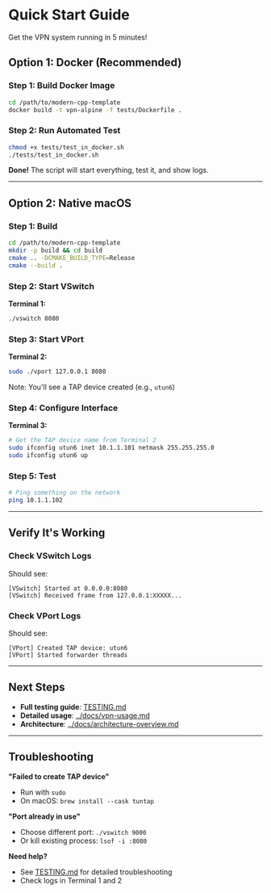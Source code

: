# Quick Start Guide

Get the VPN system running in 5 minutes!

## Option 1: Docker (Recommended)

### Step 1: Build Docker Image

```bash
cd /path/to/modern-cpp-template
docker build -t vpn-alpine -f tests/Dockerfile .
```

### Step 2: Run Automated Test

```bash
chmod +x tests/test_in_docker.sh
./tests/test_in_docker.sh
```

**Done!** The script will start everything, test it, and show logs.

---

## Option 2: Native macOS

### Step 1: Build

```bash
cd /path/to/modern-cpp-template
mkdir -p build && cd build
cmake .. -DCMAKE_BUILD_TYPE=Release
cmake --build .
```

### Step 2: Start VSwitch

**Terminal 1:**
```bash
./vswitch 8080
```

### Step 3: Start VPort

**Terminal 2:**
```bash
sudo ./vport 127.0.0.1 8080
```

Note: You'll see a TAP device created (e.g., `utun6`)

### Step 4: Configure Interface

**Terminal 3:**
```bash
# Get the TAP device name from Terminal 2
sudo ifconfig utun6 inet 10.1.1.101 netmask 255.255.255.0
sudo ifconfig utun6 up
```

### Step 5: Test

```bash
# Ping something on the network
ping 10.1.1.102
```

---

## Verify It's Working

### Check VSwitch Logs

Should see:
```
[VSwitch] Started at 0.0.0.0:8080
[VSwitch] Received frame from 127.0.0.1:XXXXX...
```

### Check VPort Logs

Should see:
```
[VPort] Created TAP device: utun6
[VPort] Started forwarder threads
```

---

## Next Steps

- **Full testing guide**: [TESTING.md](TESTING.md)
- **Detailed usage**: [../docs/vpn-usage.md](../docs/vpn-usage.md)
- **Architecture**: [../docs/architecture-overview.md](../docs/architecture-overview.md)

---

## Troubleshooting

**"Failed to create TAP device"**
- Run with `sudo`
- On macOS: `brew install --cask tuntap`

**"Port already in use"**
- Choose different port: `./vswitch 9000`
- Or kill existing process: `lsof -i :8080`

**Need help?**
- See [TESTING.md](TESTING.md) for detailed troubleshooting
- Check logs in Terminal 1 and 2

